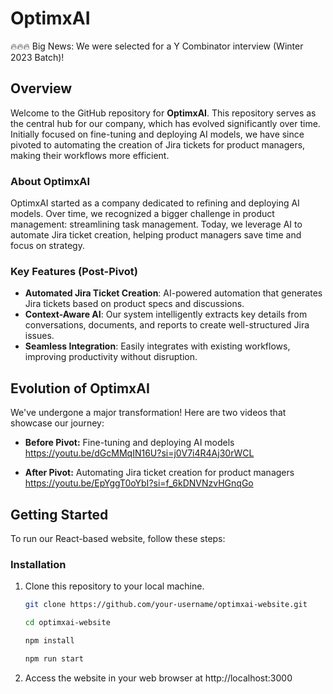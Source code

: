 # OptimxAI

🔥🔥🔥 Big News: We were selected for a Y Combinator interview (Winter 2023 Batch)!

## Overview

Welcome to the GitHub repository for **OptimxAI**. This repository serves as the central hub for our company, which has evolved significantly over time. Initially focused on fine-tuning and deploying AI models, we have since pivoted to automating the creation of Jira tickets for product managers, making their workflows more efficient.

### About OptimxAI

OptimxAI started as a company dedicated to refining and deploying AI models. Over time, we recognized a bigger challenge in product management: streamlining task management. Today, we leverage AI to automate Jira ticket creation, helping product managers save time and focus on strategy.

### Key Features (Post-Pivot)

- **Automated Jira Ticket Creation**: AI-powered automation that generates Jira tickets based on product specs and discussions.
- **Context-Aware AI**: Our system intelligently extracts key details from conversations, documents, and reports to create well-structured Jira issues.
- **Seamless Integration**: Easily integrates with existing workflows, improving productivity without disruption.

## Evolution of OptimxAI

We've undergone a major transformation! Here are two videos that showcase our journey:

- **Before Pivot:** Fine-tuning and deploying AI models  
  https://youtu.be/dGcMMqIN16U?si=j0V7i4R4Aj30rWCL

- **After Pivot:** Automating Jira ticket creation for product managers  
  https://youtu.be/EpYggT0oYbI?si=f_6kDNVNzvHGnqGo

## Getting Started

To run our React-based website, follow these steps:

### Installation

1. Clone this repository to your local machine.
   ```bash
   git clone https://github.com/your-username/optimxai-website.git

   cd optimxai-website

   npm install

   npm run start
   ```
2. Access the website in your web browser at http://localhost:3000

